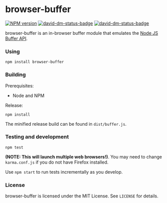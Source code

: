 browser-buffer
=========

[![NPM version](https://badge.fury.io/js/browser-buffer.svg)](http://badge.fury.io/js/browser-buffer)
[![david-dm-status-badge](https://david-dm.org/wjordan/browser-buffer.svg)](https://david-dm.org/wjordan/browser-buffer#info=dependencies&view=table)
[![david-dm-status-badge](https://david-dm.org/wjordan/browser-buffer/dev-status.svg)](https://david-dm.org/wjordan/browser-buffer#info=devDependencies&view=table)

browser-buffer is an in-browser buffer module that emulates the [Node JS Buffer API](https://nodejs.org/docs/v0.10.0/api/buffer.html).

### Using

```
npm install browser-buffer
```

### Building

Prerequisites:

* Node and NPM

Release:
```
npm install
```

The minified release build can be found in `dist/buffer.js`.

### Testing and development

```
npm test
```

**(NOTE: This will launch multiple web browsers!)**. You may need to change `karma.conf.js` if you do not have Firefox installed.

Use `npm start` to run tests incrementally as you develop.

### License

browser-buffer is licensed under the MIT License. See `LICENSE` for details.
